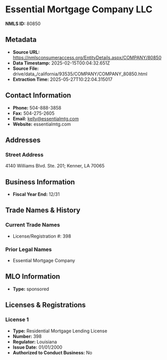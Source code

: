 # Essential Mortgage Company LLC

**NMLS ID:** 80850

## Metadata
- **Source URL:** https://nmlsconsumeraccess.org/EntityDetails.aspx/COMPANY/80850
- **Data Timestamp:** 2025-02-15T00:04:32.651Z
- **Source File:** drive/data_/california/93535/COMPANY/COMPANY_80850.html
- **Extraction Time:** 2025-05-27T10:22:04.315017

## Contact Information
- **Phone:** 504-888-3858
- **Fax:** 504-275-2605
- **Email:** kelly@essentialmtg.com
- **Website:** essentialmtg.com

## Addresses
### Street Address
4140 Williams Blvd. Ste. 201; Kenner, LA 70065

## Business Information
- **Fiscal Year End:** 12/31

## Trade Names & History
### Current Trade Names
- License/Registration #: 398

### Prior Legal Names
- Essential Mortgage Company

## MLO Information
- **Type:** sponsored

## Licenses & Registrations

### License 1
- **Type:** Residential Mortgage Lending License
- **Number:** 398
- **Regulator:** Louisiana
- **Issue Date:** 01/01/2000
- **Authorized to Conduct Business:** No
